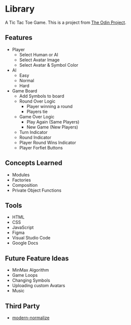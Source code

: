 # Library
A Tic Tac Toe Game. This is a project from [The Odin Project](<https://www.theodinproject.com/>).

## Features
* Player
    * Select Human or AI
    * Select Avatar Image
    * Select Avatar & Symbol Color
* AI
    * Easy
    * Normal
    * Hard
* Game Board
    * Add Symbols to board
    * Round Over Logic
        * Player winning a round
        * Players tie 
    * Game Over Logic
        * Play Again (Same Players)
        * New Game (New Players)
    * Turn Indicator
    * Round Indicator
    * Player Round Wins Indicator
    * Player Forfiet Buttons
## Concepts Learned
* Modules
* Factories
* Composition
* Private Object Functions

## Tools
* HTML
* CSS
* JavaScript
* Figma
* Visual Studio Code
* Google Docs

## Future Feature Ideas
* MinMax Algorithm
* Game Loops
* Changing Symbols
* Uploading custom Avatars
* Music

## Third Party
* [modern-normalize](<https://github.com/sindresorhus/modern-normalize>)
